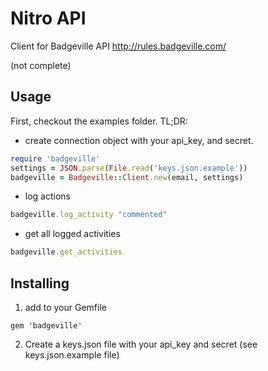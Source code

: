 Nitro API
============

Client for Badgeville API http://rules.badgeville.com/

(not complete)

Usage
--------
First, checkout the examples folder. TL;DR:

* create connection object with your api_key, and secret.

```ruby
require 'badgeville'
settings = JSON.parse(File.read('keys.json.example'))
badgeville = Badgeville::Client.new(email, settings)
```

* log actions

```ruby
badgeville.log_activity "commented"
```

* get all logged activities

```ruby
badgeville.get_activities
```

Installing
----------
 1) add to your Gemfile

```
gem 'badgeville'
```

 2) Create a keys.json file with your api_key and secret (see keys.json.example file)

